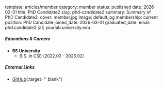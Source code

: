 template: articles/member
category: member
status: published
date: 2026-03-01
title: PhD Candidate2
slug: phd-candidate2
summary: Summary of PhD Candidate2.
cover: member.jpg
image: default.jpg
membership: current
position: PhD Candidate
joined_date: 2026-03-01
graduated_date:
email: phd.candidate2 [at] yourlab.university.edu

##### Educations & Careers

* **BS University**
    * B.S. in CSE (2022.03 - 2026.02)

##### External Links

* [GitHub](https://github.com/phd-candidate2){:target="_blank"}
